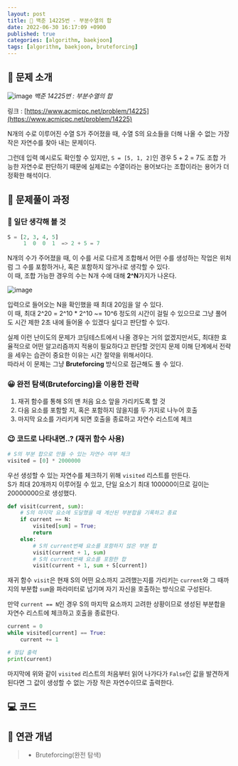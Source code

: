 ```yaml
---
layout: post
title: 📄 백준 14225번 - 부분수열의 합
date: 2022-06-30 16:17:09 +0900
published: true
categories: [algorithm, baekjoon]
tags: [algorithm, baekjoon, bruteforcing]
---
```


## **📄 문제 소개**

![image](https://user-images.githubusercontent.com/6462456/176616633-4e5ace60-725a-4cf3-9d3e-f59d24ce2b9e.png)
_백준 14225번 : 부분수열의 합_

링크 : [https://www.acmicpc.net/problem/14225](https://www.acmicpc.net/problem/14225)

N개의 수로 이루어진 수열 S가 주어졌을 때,
수열 S의 요소들을 더해 나올 수 없는 가장 작은 자연수를 찾아 내는 문제이다.  

그런데 입력 예시로도 확인할 수 있지만,
`S = [5, 1, 2]`인 경우 5 + 2 = 7도 조합 가능한 자연수로 판단하기 때문에
실제로는 수열이라는 용어보다는 조합이라는 용어가 더 정확한 해석이다.  

## **📗 문제풀이 과정**

### **🧐 일단 생각해 볼 것**

```python
S = [2, 3, 4, 5]
     1  0  0  1  => 2 + 5 = 7
```

N개의 수가 주어졌을 때, 이 수를 서로 다르게 조합해서 어떤 수를 생성하는 작업은
위처럼 그 수를 포함하거나, 혹은 포함하지 않거나로 생각할 수 있다.  
이 때, 조합 가능한 경우의 수는 N개 수에 대해 **2^N**가지가 나온다.  

![image](https://user-images.githubusercontent.com/6462456/176617276-9e6588c4-6bc8-49c4-859b-e6f8e45ee22d.png)

입력으로 들어오는 N을 확인했을 때 최대 20임을 알 수 있다.  
이 때, 최대 2^20 = 2^10 * 2^10 ~= 10^6 정도의 시간이 걸릴 수 있으므로
그냥 풀어도 시간 제한 2초 내에 들어올 수 있겠다 싶다고 판단할 수 있다.  

실제 이런 난이도의 문제가 코딩테스트에서 나올 경우는 거의 없겠지만서도,
최대한 효율적으로 어떤 알고리즘까지 적용이 필요하다고 판단할 것인지
문제 이해 단계에서 전략을 세우는 습관이 중요한 이유는
시간 절약을 위해서이다.  
따라서 이 문제는 그냥 **Bruteforcing** 방식으로 접근해도 풀 수 있다.  

### **😀 완전 탐색(Bruteforcing)을 이용한 전략**

1. 재귀 함수를 통해 S의 맨 처음 요소 앞을 가리키도록 할 것
2. 다음 요소를 포함할 지, 혹은 포함하지 않을지를 두 가지로 나누어 호출
3. 마지막 요소를 가리키게 되면 호출을 종료하고 자연수 리스트에 체크

### **😉 코드로 나타내면..? (재귀 함수 사용)**

```python
# S의 부분 합으로 만들 수 있는 자연수 여부 체크
visited = [0] * 2000000
```
우선 생성할 수 있는 자연수를 체크하기 위해 `visited` 리스트를 만든다.  
S가 최대 20개까지 이루어질 수 있고, 단일 요소기 최대 100000이므로
길이는 20000000으로 생성했다.  

```python
def visit(current, sum):
    # S의 마지막 요소에 도달했을 때 계산된 부분합을 기록하고 종료
    if current == N:
        visited[sum] = True;
        return
    else:
        # S의 current번째 요소를 포함하지 않은 부분 합
        visit(current + 1, sum)
        # S의 current번째 요소를 포함한 합
        visit(current + 1, sum + S[current])
```

재귀 함수 `visit`은 현재 S의 어떤 요소까지 고려했는지를 가리키는
`current`와 그 때까지의 부분합 `sum`을 파라미터로 넘기며
자기 자신을 호출하는 방식으로 구성된다.  

만약 `current == N`인 경우 S의 마지막 요소까지 고려한 상황이므로
생성된 부분합을 자연수 리스트에 체크하고 호출을 종료한다.  

```python
current = 0
while visited[current] == True:
    current += 1

# 정답 출력
print(current)
```

마지막에 위와 같이 `visited` 리스트의 처음부터 읽어 나가다가
`False`인 값을 발견하게 된다면 그 값이 생성할 수 없는 가장 작은
자연수이므로 출력한다.  

## **💻 코드**

<script src="https://gist.github.com/poodlepoodle/a78cd5fede8c276b44a0215b00a35cec.js"></script>

## **📒 연관 개념**

> -   Bruteforcing(완전 탐색)